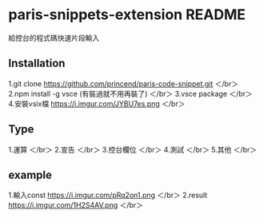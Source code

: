 # paris-snippets-extension README

給控台的程式碼快速片段輸入

## Installation
1.git clone https://github.com/princend/paris-code-snippet.git  ＜/br＞
2.npm install -g vsce (有裝過就不用再裝了)  ＜/br＞
3.vsce package  ＜/br＞
4.安裝vsix檔 https://i.imgur.com/JYBU7es.png  ＜/br＞

## Type
1.運算  ＜/br＞
2.宣告  ＜/br＞
3.控台欄位  ＜/br＞
4.測試  ＜/br＞
5.其他  ＜/br＞

## example
1.輸入const  https://i.imgur.com/pRq2on1.png  ＜/br＞
2.result https://i.imgur.com/1H2S4AV.png  ＜/br＞

